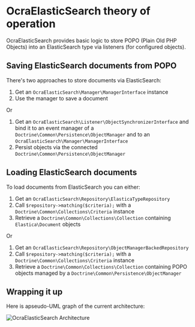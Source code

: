 # OcraElasticSearch theory of operation

OcraElasticSearch provides basic logic to store POPO (Plain Old PHP Objects) into an
ElasticSearch type via listeners (for configured objects).

## Saving ElasticSearch documents from POPO

There's two approaches to store documents via ElasticSearch:

 1. Get an `OcraElasticSearch\Manager\ManagerInterface` instance
 2. Use the manager to save a document

Or

 1. Get an `OcraElasticSearch\Listener\ObjectSynchronizerInterface` and bind it to
    an event manager of a `Doctrine\Common\Persistence\ObjectManager` and to an
    `OcraElasticSearch\Manager\ManagerInterface`
 2. Persist objects via the connected `Doctrine\Common\Persistence\ObjectManager`

## Loading ElasticSearch documents

To load documents from ElasticSearch you can either:

 1. Get an `OcraElasticSearch\Repository\ElasticaTypeRepository`
 2. Call `$repository->matching($criteria);` with a `Doctrine\Common\Collections\Criteria`
    instance
 3. Retrieve a `Doctrine\Common\Collections\Collection` containing `Elastica\Document` objects

Or

 1. Get an `OcraElasticSearch\Repository\ObjectManagerBackedRepository`
 2. Call `$repository->matching($criteria);` with a `Doctrine\Common\Collections\Criteria`
    instance
 3. Retrieve a `Doctrine\Common\Collections\Collection` containing POPO objects managed
    by a `Doctrine\Common\Persistence\ObjectManager`

## Wrapping it up

Here is apseudo-UML graph of the current architecture:

![OcraElasticSearch Architecture](http://yuml.me/6d6d9aa4.svg)

<!--
YUML syntax

[Client Application]reads/writes->[Doctrine.Common.Persistence.ObjectManager],
[Client Application]reads->[OcraElasticSearch.Repository.ElasticaTypeRepository],
[Client Application]reads->[OcraElasticSearch.Repository.ObjectManagerBackedRepository],
[OcraElasticSearch.Manager.ManagerInterface]writes->[Elastica.Type],
[OcraElasticSearch.Repository.ElasticaTypeRepository]reads->[Elastica.Type],
[OcraElasticSearch.Repository.ObjectManagerBackedRepository]reads->[OcraElasticSearch.Repository.ElasticaTypeRepository],
[OcraElasticSearch.Repository.ObjectManagerBackedRepository]reads->[Doctrine.Common.Persistence.ObjectManager],
[OcraElasticSearch.Listener.ObjectSynchronizerInterface]listens->[Doctrine.Common.Persistence.ObjectManager],
[OcraElasticSearch.Listener.ObjectSynchronizerInterface]writes->[OcraElasticSearch.Manager.ManagerInterface],
[OcraElasticSearch.Manager.ManagerInterface]consumes->[OcraElasticSearch.Serializer.IdentifierExtractorInterface],
[OcraElasticSearch.Manager.ManagerInterface]consumes->[OcraElasticSearch.Serializer.SerializerInterface],
-->